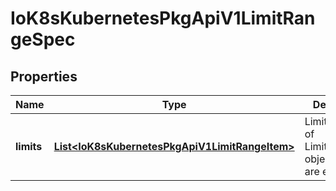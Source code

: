 
# IoK8sKubernetesPkgApiV1LimitRangeSpec

## Properties
Name | Type | Description | Notes
------------ | ------------- | ------------- | -------------
**limits** | [**List&lt;IoK8sKubernetesPkgApiV1LimitRangeItem&gt;**](IoK8sKubernetesPkgApiV1LimitRangeItem.md) | Limits is the list of LimitRangeItem objects that are enforced. | 




